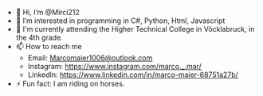 - 👋 Hi, I’m @Mirci212
- 👀 I’m interested in programming in C#, Python, Html, Javascript
- 🌱 I'm currently attending the Higher Technical College in Vöcklabruck, in the 4th grade.
- 📫 How to reach me
  - Email: Marcomaier1006@outlook.com
  - Instagram: https://www.instagram.com/marco._.mar/
  - LinkedIn: https://www.linkedin.com/in/marco-maier-68751a27b/
- ⚡ Fun fact: I am riding on horses.
